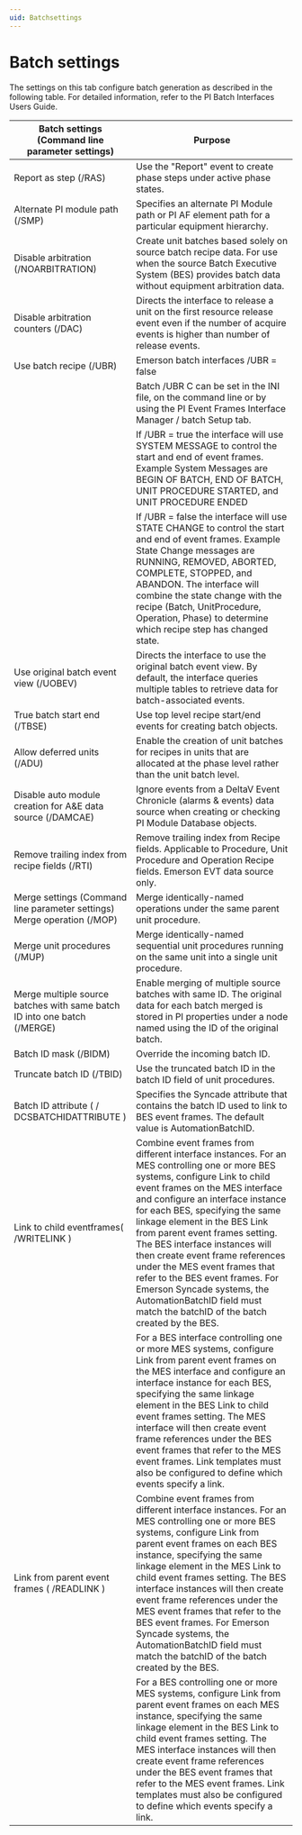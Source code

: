 ```yaml
---
uid: Batchsettings
---
```


# Batch settings

The settings on this tab configure batch generation as described in the following table. For detailed information, refer to the PI Batch Interfaces Users Guide.

| Batch settings (Command line parameter settings) | Purpose |
| ------------------------------------------------ | ------- |
| Report as step (/RAS) | Use the "Report" event to create phase steps under active phase states. |
| Alternate PI module path (/SMP) | Specifies an alternate PI Module path or PI AF element path for a particular equipment hierarchy. |
| Disable arbitration (/NOARBITRATION) | Create unit batches based solely on source batch recipe data. For use when the source Batch Executive System (BES) provides batch data without equipment arbitration data. |
| Disable arbitration counters (/DAC) | Directs the interface to release a unit on the first resource release event even if the number of acquire events is higher than number of release events. |
| Use batch recipe (/UBR) | Emerson batch interfaces /UBR = false |
|     | Batch /UBR C can be set in the INI file, on the command line or by using the PI Event Frames Interface Manager / batch Setup tab. |
|     | If /UBR = true the interface will use SYSTEM MESSAGE to control the start and end of event frames. Example System Messages are BEGIN OF BATCH, END OF BATCH, UNIT PROCEDURE STARTED, and UNIT PROCEDURE ENDED |
|     | If /UBR = false the interface will use STATE CHANGE to control the start and end of event frames. Example State Change messages are RUNNING, REMOVED, ABORTED, COMPLETE, STOPPED, and ABANDON. The interface will combine the state change with the recipe (Batch, UnitProcedure, Operation, Phase) to determine which recipe step has changed state. |
| Use original batch event view (/UOBEV) | Directs the interface to use the original batch event view. By default, the interface queries multiple tables to retrieve data for batch-associated events. |
| True batch start end (/TBSE) | Use top level recipe start/end events for creating batch objects. |
| Allow deferred units (/ADU) | Enable the creation of unit batches for recipes in units that are allocated at the phase level rather than the unit batch level. |
| Disable auto module creation for A&E data source (/DAMCAE) | Ignore events from a DeltaV Event Chronicle (alarms & events) data source when creating or checking PI Module Database objects. |
| Remove trailing index from recipe fields (/RTI) | Remove trailing index from Recipe fields. Applicable to Procedure, Unit Procedure and Operation Recipe fields. Emerson EVT data source only. |
| Merge settings (Command line parameter settings) Merge operation (/MOP) | Merge identically-named operations under the same parent unit procedure. |
| Merge unit procedures (/MUP) | Merge identically-named sequential unit procedures running on the same unit into a single unit procedure. |
| Merge multiple source batches with same batch ID into one batch (/MERGE) | Enable merging of multiple source batches with same ID. The original data for each batch merged is stored in PI properties under a node named using the ID of the original batch. |
| Batch ID mask (/BIDM) | Override the incoming batch ID. |
| Truncate batch ID (/TBID) | Use the truncated batch ID in the batch ID field of unit procedures. |
| Batch ID attribute ( / DCSBATCHIDATTRIBUTE ) | Specifies the Syncade attribute that contains the batch ID used to link to BES event frames. The default value is AutomationBatchID. |
| Link to child eventframes( /WRITELINK ) | Combine event frames from different interface instances. For an MES controlling one or more BES systems, configure Link to child event frames on the MES interface and configure an interface instance for each BES, specifying the same linkage element in the BES Link from parent event frames setting. The BES interface instances will then create event frame references under the MES event frames that refer to the BES event frames. For Emerson Syncade systems, the AutomationBatchID field must match the batchID of the batch created by the BES. |
|    | For a BES interface controlling one or more MES systems, configure Link from parent event frames on the MES interface and configure an interface instance for each BES, specifying the same linkage element in the BES Link to child event frames setting. The MES interface will then create event frame references under the BES event frames that refer to the MES event frames. Link templates must also be configured to define which events specify a link. |
| Link from parent event frames ( /READLINK ) | Combine event frames from different interface instances. For an MES controlling one or more BES systems, configure Link from parent event frames on each BES instance, specifying the same linkage element in the MES Link to child event frames setting. The BES interface instances will then create event frame references under the MES event frames that refer to the BES event frames. For Emerson Syncade systems, the AutomationBatchID field must match the batchID of the batch created by the BES. |
|    | For a BES controlling one or more MES systems, configure Link from parent event frames on each MES instance, specifying the same linkage element in the BES Link to child event frames setting. The MES interface instances will then create event frame references under the BES event frames that refer to the MES event frames. Link templates must also be configured to define which events specify a link. |
